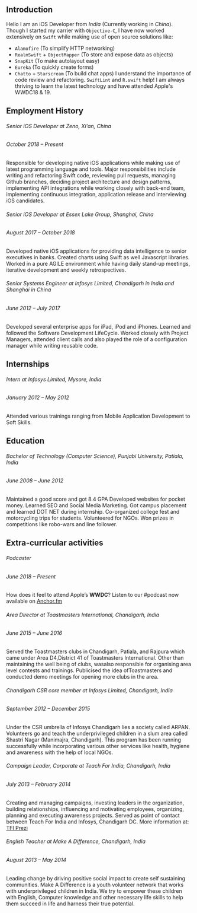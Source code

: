 ## Introduction

Hello I am an iOS Developer from _India_ (Currently working in _China_). Though I started my carrier with `Objective-C`, I have now worked extensively on `Swift` while making use of open source solutions like:
- `Alamofire` (To simplify HTTP networking) 
- `RealmSwift` + `ObjectMapper` (To store and expose data as objects) 
- `SnapKit` (To make autolayout easy)
- `Eureka` (To quickly create forms)
- `Chatto` + `Starscream` (To build chat apps)
I understand the importance of code review and refactoring. `SwiftLint` and `R.swift` help! I am always thriving to learn the latest technology and have attended Apple's WWDC18 & 19.

## Employment History

###### Senior iOS Developer at Zeno, Xi'an, China
###### October 2018 – Present
Responsible for developing native iOS applications while making use of latest programming language and tools.
Major responsibilities include writing and refactoring Swift code, reviewing pull requests, managing Github branches, deciding project architecture and design patterns, implementing API integrations while working closely with back-end team, implementing continuous integration, application release and interviewing iOS candidates.

###### Senior iOS Developer at Essex Lake Group, Shanghai, China
###### August 2017 – October 2018
Developed native iOS applications for providing data intelligence to senior executives in banks. Created charts using Swift as well Javascript libraries. Worked in a pure AGILE environment while having daily stand-up meetings, iterative development and weekly retrospectives.
        
###### Senior Systems Engineer at Infosys Limited, Chandigarh in India and Shanghai in China
###### June 2012 – July 2017
Developed several enterprise apps for iPad, iPod and iPhones. Learned and followed the Software Development LifeCycle. Worked closely with Project Managers, attended client calls and also played the role of a configuration manager while writing reusable code.

## Internships

###### Intern at Infosys Limited, Mysore, India
###### January 2012 – May 2012
Attended various trainings ranging from Mobile Application Development to Soft Skills.

## Education

###### Bachelor of Technology (Computer Science), Punjabi University, Patiala, India
###### June 2008 – June 2012
Maintained a good score and got 8.4 GPA
Developed websites for pocket money.
Learned SEO and Social Media Marketing.
Got campus placement and learned DOT NET during internship. Co-organized college fest and motorcycling trips for students. Volunteered for NGOs.
Won prizes in competitions like robo-wars and line follower.

## Extra-curricular activities 

###### Podcaster
###### June 2018 – Present
How does it feel to attend Apple’s __WWDC__? Listen to our #podcast now available on [Anchor.fm](https://anchor.fm/kushalashok/episodes/Developer-Experiences-at-Apples-WWDC-2019-e4bvvp)
           
###### Area Director at Toastmasters International, Chandigarh, India
###### June 2015 – June 2016
Served the Toastmasters clubs in Chandigarh, Patiala, and Rajpura which came under Area D4,District 41 of Toastmasters International. Other than maintaining the well being of clubs, wasalso responsible for organising area level contests and trainings. Publicised the idea ofToastmasters and conducted demo meetings for opening more clubs in the area.

###### Chandigarh CSR core member at Infosys Limited, Chandigarh, India
###### September 2012 – December 2015
Under the CSR umbrella of Infosys Chandigarh lies a society called ARPAN. Volunteers go and teach the underprivileged children in a slum area called Shastri Nagar (Manimajra, Chandigarh). This program has been running successfully while incorporating various other services like health, hygiene and awareness with the help of local NGOs.

###### Campaign Leader, Corporate at Teach For India, Chandigarh, India
###### July 2013 – February 2014
Creating and managing campaigns, investing leaders in the organization, building relationships, influencing and motivating employees, organizing, planning and executing awareness projects.
Served as point of contact between Teach For India and Infosys, Chandigarh DC. More information at: [TFI Prezi](https://corporatetotfi.wordpress.com/2013/08/09/tfiprezi/)

###### English Teacher at Make A Difference, Chandigarh, India
###### August 2013 – May 2014
Leading change by driving positive social impact to create self sustaining communities.
Make A Difference is a youth volunteer network that works with underprivileged children in India. We try to empower these children with English, Computer knowledge and other necessary life skills to help them succeed in life and harness their true potential.
